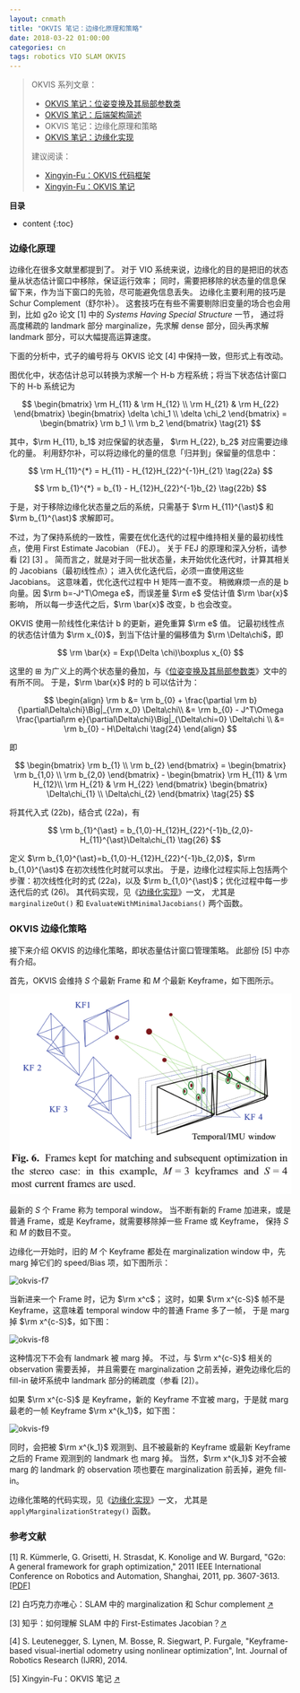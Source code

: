 ```yaml
---
layout: cnmath
title: "OKVIS 笔记：边缘化原理和策略"
date: 2018-03-22 01:00:00
categories: cn
tags: robotics VIO SLAM OKVIS
---
```


> OKVIS 系列文章：
> - [OKVIS 笔记：位姿变换及其局部参数类](/2018/01/23/okvis-transformation)
> - [OKVIS 笔记：后端架构简述](/2018/03/06/okvis-estimator)
> - OKVIS 笔记：边缘化原理和策略
> - [OKVIS 笔记：边缘化实现](/2018/03/23/okvis-marginalization)
> 
> 建议阅读：
> - [Xingyin-Fu：OKVIS 代码框架](https://blog.csdn.net/fuxingyin/article/details/53428523)
> - [Xingyin-Fu：OKVIS 笔记](https://blog.csdn.net/fuxingyin/article/details/53368649)

__目录__

* content
{:toc}

### 边缘化原理

边缘化在很多文献里都提到了。
对于 VIO 系统来说，边缘化的目的是把旧的状态量从状态估计窗口中移除，保证运行效率；
同时，需要把移除的状态量的信息保留下来，作为当下窗口的先验，尽可能避免信息丢失。
边缘化主要利用的技巧是 Schur Complement（舒尔补）。
这套技巧在有些不需要剔除旧变量的场合也会用到，比如 g2o 论文 [1]
中的 _Systems Having Special Structure_ 一节，
通过将高度稀疏的 landmark 部分 marginalize，先求解 dense 部分，回头再求解 landmark 部分，可以大幅提高运算速度。

下面的分析中，式子的编号将与 OKVIS 论文 [4] 中保持一致，但形式上有改动。

图优化中，状态估计总可以转换为求解一个 H-b 方程系统；将当下状态估计窗口下的 H-b 系统记为

$$
\begin{bmatrix}
\rm H_{11} & \rm H_{12} \\ \rm H_{21} & \rm H_{22}
\end{bmatrix}
\begin{bmatrix}
\delta \chi_1 \\ \delta \chi_2
\end{bmatrix} = 
\begin{bmatrix}
\rm b_1 \\ \rm b_2
\end{bmatrix} \tag{21}
$$

其中，$\rm H_{11}, b_1$ 对应保留的状态量， $\rm H_{22}, b_2$ 对应需要边缘化的量。
利用舒尔补，可以将边缘化的量的信息「归并到」保留量的信息中：

$$
\rm H_{11}^{*} = H_{11} - H_{12}H_{22}^{-1}H_{21} \tag{22a}
$$

$$
\rm b_{1}^{*} = b_{1} - H_{12}H_{22}^{-1}b_{2} \tag{22b}
$$

于是，对于移除边缘化状态量之后的系统，只需基于 $\rm H_{11}^{\ast}$ 和 $\rm b_{1}^{\ast}$ 求解即可。

不过，为了保持系统的一致性，需要在优化迭代的过程中维持相关量的最初线性点，使用 First Estimate Jacobian （FEJ）。
关于 FEJ 的原理和深入分析，请参看 [2] [3] 。
简而言之，就是对于同一批状态量，未开始优化迭代时，计算其相关的 Jacobians（最初线性点）；
进入优化迭代后，必须一直使用这些 Jacobians。
这意味着，优化迭代过程中 H 矩阵一直不变。
稍微麻烦一点的是 b 向量。因 $\rm b=-J^T\Omega e$，而误差量 $\rm e$ 受估计值 $\rm \bar{x}$ 影响，
所以每一步迭代之后，$\rm \bar{x}$ 改变，b 也会改变。

OKVIS 使用一阶线性化来估计 b 的更新，避免重算 $\rm e$ 值。
记最初线性点的状态估计值为 $\rm x_{0}$，到当下估计量的偏移值为 $\rm \Delta\chi$，即

$$
\rm \bar{x} = Exp(\Delta \chi)\boxplus x_{0}
$$

这里的 $\boxplus$ 为广义上的两个状态量的叠加，与《[位姿变换及其局部参数类](/2018/01/23/okvis-transformation/)》文中的有所不同。
于是，$\rm \bar{x}$ 时的 b 可以估计为：

$$
\begin{align}
\rm b
&= \rm b_{0} + \frac{\partial \rm b}{\partial\Delta\chi}\Big|_{\rm x_0} \Delta\chi\\
&= \rm b_{0} - J^T\Omega \frac{\partial\rm e}{\partial\Delta\chi}\Big|_{\Delta\chi=0} \Delta\chi \\
&= \rm b_{0} - H\Delta\chi \tag{24}
\end{align}
$$

即

$$
\begin{bmatrix}
\rm b_{1} \\ \rm b_{2}
\end{bmatrix} =
\begin{bmatrix}
\rm b_{1,0} \\ \rm b_{2,0}
\end{bmatrix} -
\begin{bmatrix}
\rm H_{11} & \rm H_{12}\\
\rm H_{21} & \rm H_{22}
\end{bmatrix} 
\begin{bmatrix}
\Delta\chi_{1} \\ \Delta\chi_{2}
\end{bmatrix} \tag{25}
$$

将其代入式 (22b)，结合式 (22a)，有

$$
\rm b_{1}^{\ast} = b_{1,0}-H_{12}H_{22}^{-1}b_{2,0}-H_{11}^{\ast}\Delta\chi_{1} \tag{26}
$$

定义 $\rm b_{1,0}^{\ast}=b_{1,0}-H_{12}H_{22}^{-1}b_{2,0}$，$\rm b_{1,0}^{\ast}$ 在初次线性化时就可以求出。
于是，边缘化过程实际上包括两个步骤：初次线性化时的式 (22a)，以及 $\rm b_{1,0}^{\ast}$；优化过程中每一步迭代后的式 (26)。
其代码实现，见《[边缘化实现](/2018/03/23/okvis-marginalization/)》一文，
尤其是 `marginalizeOut()` 和 `EvaluateWithMinimalJacobians()` 两个函数。

### OKVIS 边缘化策略

接下来介绍 OKVIS 的边缘化策略，即状态量估计窗口管理策略。
此部份 [5] 中亦有介绍。

首先，OKVIS 会维持 _S_ 个最新 Frame 和 _M_ 个最新 Keyframe，如下图所示。

![okvis-window](/images/okvis/window.png)

最新的 _S_ 个 Frame 称为 temporal window。
当不断有新的 Frame 加进来，或是普通 Frame，或是 Keyframe，就需要移除掉一些 Frame 或 Keyframe，
保持 _S_ 和 _M_ 的数目不变。

边缘化一开始时，旧的 _M_ 个 Keyframe 都处在 marginalization window 中，先 marg 掉它们的 speed/Bias 项，如下图所示：

![okvis-f7](http://img.blog.csdn.net/20161127225423726)

当新进来一个 Frame 时，记为 $\rm x^c$；
这时，如果 $\rm x^{c-S}$ 帧不是 Keyframe，这意味着 temporal window 中的普通 Frame 多了一帧，
于是 marg 掉 $\rm x^{c-S}$，如下图：

![okvis-f8](http://img.blog.csdn.net/20161127225438250)

这种情况下不会有 landmark 被 marg 掉。
不过，与 $\rm x^{c-S}$ 相关的 observation 需要丢掉，
并且需要在 marginalization 之前丢掉，避免边缘化后的 fill-in 破坏系统中 landmark 部分的稀疏度（参看 [2]）。

如果 $\rm x^{c-S}$ 是 Keyframe，新的 Keyframe 不宜被 marg，于是就 marg 最老的一帧 Keyframe $\rm x^{k_1}$，如下图：

![okvis-f9](http://img.blog.csdn.net/20161127225456110)

同时，会把被 $\rm x^{k_1}$ 观测到、且不被最新的 Keyframe 或最新 Keyframe 之后的 Frame 观测到的 landmark 也 marg 掉。
当然，$\rm x^{k_1}$ 对不会被 marg 的 landmark 的 observation 项也要在 marginalization 前丢掉，避免 fill-in。

边缘化策略的代码实现，见《[边缘化实现](/2018/03/23/okvis-marginalization/)》一文，
尤其是 `applyMarginalizationStrategy()` 函数。

### 参考文献

[1] R. Kümmerle, G. Grisetti, H. Strasdat, K. Konolige and W. Burgard, "G2o: A general framework for graph optimization,"
2011 IEEE International Conference on Robotics and Automation, Shanghai, 2011, pp. 3607-3613.
[\[PDF\]](http://ais.informatik.uni-freiburg.de/publications/papers/kuemmerle11icra.pdf)

[2] 白巧克力亦唯心：SLAM 中的 marginalization 和 Schur complement [↗](https://blog.csdn.net/heyijia0327/article/details/52822104)

[3] 知乎：如何理解 SLAM 中的 First-Estimates Jacobian？[↗](https://www.zhihu.com/question/52869487)

[4] S. Leutenegger, S. Lynen, M. Bosse, R. Siegwart, P. Furgale, 
"Keyframe-based visual-inertial odometry using nonlinear optimization", Int. Journal of Robotics Research (IJRR), 2014.

[5] Xingyin-Fu：OKVIS 笔记 [↗](https://blog.csdn.net/fuxingyin/article/details/53368649)

